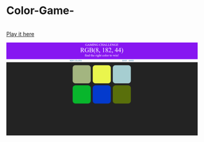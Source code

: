 # Color-Game-

<br> <a href="https://borislavpetrovikj.github.io/Color-Game/">Play it here</a>
<br>

<img src="Screenshot (11).png">
